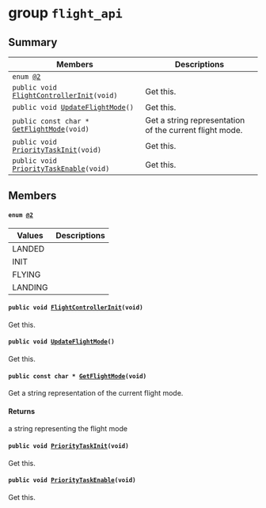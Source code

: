 # group `flight_api` 

## Summary

 Members                        | Descriptions                                
--------------------------------|---------------------------------------------
`enum `[`@2`](#group__flight__api_1ga99fb83031ce9923c84392b4e92f956b5)            | 
`public void `[`FlightControllerInit`](#group__flight__api_1ga4394a6c257d73c65fc28dd3c0cebd578)`(void)`            | Get this.
`public void `[`UpdateFlightMode`](#group__flight__api_1gab2bf648312a026f1a43e8b46041219f4)`()`            | Get this.
`public const char * `[`GetFlightMode`](#group__flight__api_1gacbea26128cb90a08dd9c29f40a47b512)`(void)`            | Get a string representation of the current flight mode.
`public void `[`PriorityTaskInit`](#group__flight__api_1ga7f2e026cf7eb5d211e8daa78277a4b7f)`(void)`            | Get this.
`public void `[`PriorityTaskEnable`](#group__flight__api_1ga135a6914a2dfc136b398488316c409d6)`(void)`            | Get this.

## Members

#### `enum `[`@2`](#group__flight__api_1ga99fb83031ce9923c84392b4e92f956b5) 

 Values                         | Descriptions                                
--------------------------------|---------------------------------------------
LANDED            | 
INIT            | 
FLYING            | 
LANDING            | 

#### `public void `[`FlightControllerInit`](#group__flight__api_1ga4394a6c257d73c65fc28dd3c0cebd578)`(void)` 

Get this.

#### `public void `[`UpdateFlightMode`](#group__flight__api_1gab2bf648312a026f1a43e8b46041219f4)`()` 

Get this.

#### `public const char * `[`GetFlightMode`](#group__flight__api_1gacbea26128cb90a08dd9c29f40a47b512)`(void)` 

Get a string representation of the current flight mode.

#### Returns
a string representing the flight mode

#### `public void `[`PriorityTaskInit`](#group__flight__api_1ga7f2e026cf7eb5d211e8daa78277a4b7f)`(void)` 

Get this.

#### `public void `[`PriorityTaskEnable`](#group__flight__api_1ga135a6914a2dfc136b398488316c409d6)`(void)` 

Get this.

